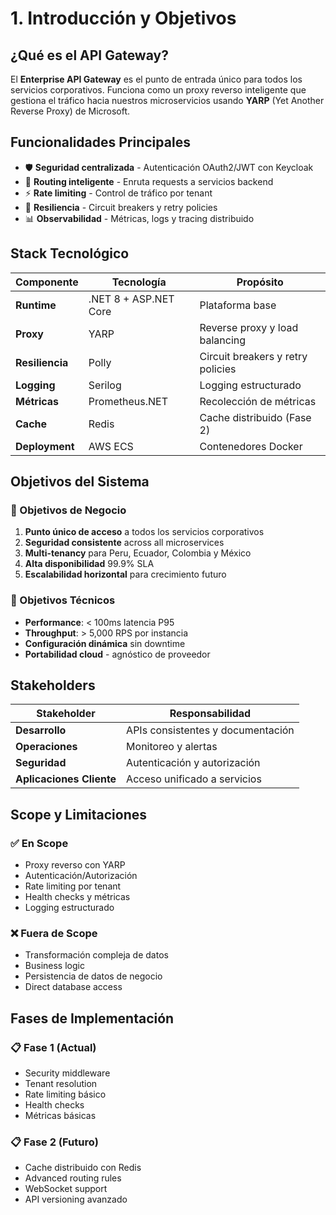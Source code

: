 # 1. Introducción y Objetivos

## ¿Qué es el API Gateway?

El **Enterprise API Gateway** es el punto de entrada único para todos los servicios corporativos. Funciona como un proxy reverso inteligente que gestiona el tráfico hacia nuestros microservicios usando **YARP** (Yet Another Reverse Proxy) de Microsoft.

## Funcionalidades Principales

- 🛡️ **Seguridad centralizada** - Autenticación OAuth2/JWT con Keycloak
- 🔀 **Routing inteligente** - Enruta requests a servicios backend
- ⚡ **Rate limiting** - Control de tráfico por tenant
- 🔄 **Resiliencia** - Circuit breakers y retry policies
- 📊 **Observabilidad** - Métricas, logs y tracing distribuido

## Stack Tecnológico

| Componente | Tecnología | Propósito |
|------------|------------|-----------|
| **Runtime** | .NET 8 + ASP.NET Core | Plataforma base |
| **Proxy** | YARP | Reverse proxy y load balancing |
| **Resiliencia** | Polly | Circuit breakers y retry policies |
| **Logging** | Serilog | Logging estructurado |
| **Métricas** | Prometheus.NET | Recolección de métricas |
| **Cache** | Redis | Cache distribuido (Fase 2) |
| **Deployment** | AWS ECS | Contenedores Docker |

## Objetivos del Sistema

### 🎯 Objetivos de Negocio
1. **Punto único de acceso** a todos los servicios corporativos
2. **Seguridad consistente** across all microservices
3. **Multi-tenancy** para Peru, Ecuador, Colombia y México
4. **Alta disponibilidad** 99.9% SLA
5. **Escalabilidad horizontal** para crecimiento futuro

### 🔧 Objetivos Técnicos
- **Performance**: < 100ms latencia P95
- **Throughput**: > 5,000 RPS por instancia
- **Configuración dinámica** sin downtime
- **Portabilidad cloud** - agnóstico de proveedor

## Stakeholders

| Stakeholder | Responsabilidad |
|-------------|-----------------|
| **Desarrollo** | APIs consistentes y documentación |
| **Operaciones** | Monitoreo y alertas |
| **Seguridad** | Autenticación y autorización |
| **Aplicaciones Cliente** | Acceso unificado a servicios |

## Scope y Limitaciones

### ✅ En Scope
- Proxy reverso con YARP
- Autenticación/Autorización
- Rate limiting por tenant
- Health checks y métricas
- Logging estructurado

### ❌ Fuera de Scope
- Transformación compleja de datos
- Business logic
- Persistencia de datos de negocio
- Direct database access

## Fases de Implementación

### 📋 Fase 1 (Actual)
- Security middleware
- Tenant resolution
- Rate limiting básico
- Health checks
- Métricas básicas

### 📋 Fase 2 (Futuro)
- Cache distribuido con Redis
- Advanced routing rules
- WebSocket support
- API versioning avanzado
